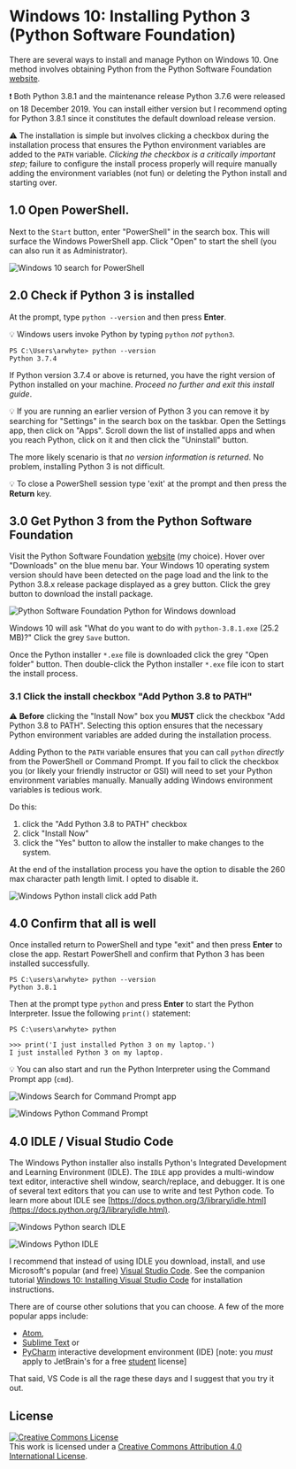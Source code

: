 # Windows 10: Installing Python 3 (Python Software Foundation)
There are several ways to install and manage Python on Windows 10. One method involves obtaining 
Python from the Python Software Foundation [website](https://www.python.org/). 

:exclamation: Both Python 3.8.1 and the maintenance release Python 3.7.6 were released on 18 
December 2019. You can install either version but I recommend opting for Python 3.8.1 since it 
constitutes the default download release version.

:warning: The installation is simple but involves clicking a checkbox during the installation 
process that ensures the Python environment variables are added to the `PATH` variable. _Clicking 
the checkbox is a critically important step_; failure to configure the install process properly will 
require manually adding the environment variables (not fun) or deleting the Python install and 
starting over.

## 1.0 Open PowerShell.
Next to the `Start` button, enter "PowerShell" in the search box. This will surface the Windows 
PowerShell app. Click "Open" to start the shell (you can also run it as Administrator).

![Windows 10 search for PowerShell](assets/win-search_powershell.png)

## 2.0 Check if Python 3 is installed
At the prompt, type `python --version` and then press __Enter__.

:bulb: Windows users invoke Python by typing `python` _not_ `python3`.

```commandline
PS C:\Users\arwhyte> python --version 
Python 3.7.4
```

If Python version 3.7.4 or above is returned, you have the right version of Python installed on your 
machine. _Proceed no further and exit this install guide_. 

:bulb: If you are running an earlier version of Python 3 you can remove it by searching for 
"Settings" in the search box on the taskbar. Open the Settings app, then click on "Apps". Scroll 
down the list of installed apps and when you reach Python, click on it and then click the 
"Uninstall" button.  

The more likely scenario is that _no version information is returned_. No problem, installing 
Python 3 is not difficult.

:bulb: To close a PowerShell session type 'exit' at the prompt and then press the __Return__ key.

## 3.0 Get Python 3 from the Python Software Foundation
Visit the Python Software Foundation [website](https://www.python.org) (my choice). Hover 
over "Downloads" on the blue menu bar. Your Windows 10 operating system version should have been 
detected on the page load and the link to the Python 3.8.x release package displayed as a grey 
button. Click the grey button to download the install package.

![Python Software Foundation Python for Windows download](assets/win-pysf-download-3_8_1.png)

Windows 10 will ask "What do you want to do with `python-3.8.1.exe` (25.2 MB)?" Click the grey 
`Save` button.

Once the Python installer `*.exe` file is downloaded click the grey "Open folder" button. Then 
double-click the Python installer `*.exe` file icon to start the install process.

### 3.1 Click the install checkbox "Add Python 3.8 to PATH"
:warning: __Before__ clicking the "Install Now" box you __MUST__ click the checkbox 
"Add Python 3.8 to PATH". Selecting this option ensures that the necessary Python environment 
variables are added during the installation process. 

Adding Python to the `PATH` variable ensures that you can call `python` _directly_ from the 
PowerShell or Command Prompt. If you fail to click the checkbox you (or likely your friendly 
instructor or GSI) will need to set your Python environment variables manually. Manually adding 
Windows environment variables is tedious work.

Do this:
1. click the "Add Python 3.8 to PATH" checkbox 
2. click "Install Now" 
3. click the "Yes" button to allow the installer to make changes to the system. 

At the end of the installation process you have the option to disable the 260 max character path 
length limit. I opted to disable it. 

![Windows Python install click add Path](assets/win-pysf-installer-path_checkbox-3_8_1.png)

## 4.0 Confirm that all is well
Once installed return to PowerShell and type "exit" and then press __Enter__ to close the app. 
Restart PowerShell and confirm that Python 3 has been installed successfully.

```commandline
PS C:\users\arwhyte> python --version
Python 3.8.1
```

Then at the prompt type `python` and press __Enter__ to start the Python Interpreter. Issue the 
following `print()` statement:

```commandline
PS C:\users\arwhyte> python

>>> print('I just installed Python 3 on my laptop.')
I just installed Python 3 on my laptop.
```

:bulb: You can also start and run the Python Interpreter using the Command Prompt app (`cmd`).

![Windows Search for Command Prompt app](assets/win-search_cmd_app.png)

![Windows Python Command Prompt](assets/win-python_cmd.png)

## 4.0 IDLE / Visual Studio Code
The Windows Python installer also installs Python's Integrated Development and Learning Environment 
(IDLE). The `IDLE` app provides a multi-window text editor, interactive shell window, 
search/replace, and debugger. It is one of several text editors that you can use to write and test 
Python code. To learn more about IDLE see 
[https://docs.python.org/3/library/idle.html](https://docs.python.org/3/library/idle.html).

![Windows Python search IDLE](assets/win-search_idle.png)

![Windows Python IDLE](assets/win-idle.png)

I recommend that instead of using IDLE you download, install, and use Microsoft's popular (and free) 
[Visual Studio Code](https://code.visualstudio.com/). See the companion tutorial 
[Windows 10: Installing Visual Studio Code](win-install_vscode_with_py_extension.md) for 
installation instructions. 

There are of course other solutions that you can choose. A few of the more popular apps include: 

* [Atom](https://atom.io/), 
* [Sublime Text](http://www.sublimetext.com/) or
* [PyCharm](https://www.jetbrains.com/pycharm/) interactive development environment (IDE) \[note: you 
_must_ apply to JetBrain's for a free [student](https://www.jetbrains.com/student/) license\]

That said, VS Code is all the rage these days and I suggest that you try it out.

## License
<a rel="license" href="http://creativecommons.org/licenses/by/4.0/"><img alt="Creative Commons License" style="border-width:0" src="https://i.creativecommons.org/l/by/4.0/88x31.png" /></a><br />This work is licensed under a <a rel="license" href="http://creativecommons.org/licenses/by/4.0/">Creative Commons Attribution 4.0 International License</a>.
